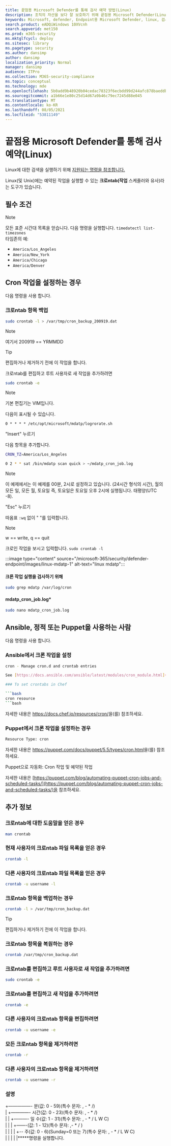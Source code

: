```yaml
---
title: 끝점용 Microsoft Defender를 통해 검사 예약 방법(Linux)
description: 조직의 자산을 보다 잘 보호하기 위해 끝점용 Microsoft Defender(Linux)에 대한 자동 검사 시간을 예약하는 방법을 학습합니다.
keywords: Microsoft, defender, Endpoint용 Microsoft Defender, linux, 검사, 바이러스 백신, 끝점용 Microsoft Defender(linux)
search.product: eADQiWindows 10XVcnh
search.appverid: met150
ms.prod: m365-security
ms.mktglfcycl: deploy
ms.sitesec: library
ms.pagetype: security
ms.author: dansimp
author: dansimp
localization_priority: Normal
manager: dansimp
audience: ITPro
ms.collection: M365-security-compliance
ms.topic: conceptual
ms.technology: mde
ms.openlocfilehash: 5b0add9b48920b04cedac78323f6ecbdd99d244afc878baeddb00944d032fa1e
ms.sourcegitcommit: a1b66e1e80c25d14d67a9b46c79ec7245d88e045
ms.translationtype: MT
ms.contentlocale: ko-KR
ms.lasthandoff: 08/05/2021
ms.locfileid: "53811149"
---
```

# <a name="schedule-scans-with-microsoft-defender-for-endpoint-linux"></a>끝점용 Microsoft Defender를 통해 검사 예약(Linux)

Linux에 대한 검색을 실행하기 위해 [지원되는 명령을 참조합니다.](/microsoft-365/security/defender-endpoint/linux-resources#supported-commands)

Linux(및 Unix)에는 예약된 작업을 실행할 수 있는 **크로ntab(작업** 스케줄러와 유사)라는 도구가 있습니다.

## <a name="pre-requisite"></a>필수 조건

> [!NOTE]
> 모든 표준 시간대 목록을 얻습니다. 다음 명령을 실행합니다. `timedatectl list-timezones`<br>
> 타임존의 예:
>
> - `America/Los_Angeles`
> - `America/New_York`
> - `America/Chicago`
> - `America/Denver`

## <a name="to-set-the-cron-job"></a>Cron 작업을 설정하는 경우

다음 명령을 사용 합니다.

### <a name="backup-crontab-entries"></a>크로ntab 항목 백업

```bash
sudo crontab -l > /var/tmp/cron_backup_200919.dat
```

> [!NOTE]
> 여기서 200919 == YRMMDD

> [!TIP]
> 편집하거나 제거하기 전에 이 작업을 합니다.

크로ntab를 편집하고 루트 사용자로 새 작업을 추가하려면

```bash
sudo crontab -e
```

> [!NOTE]
> 기본 편집기는 VIM입니다.

다음이 표시될 수 있습니다.

```outbou
0 * * * * /etc/opt/microsoft/mdatp/logrorate.sh
```

"Insert" 누르기

다음 항목을 추가합니다.

```bash
CRON_TZ=America/Los_Angeles

0 2 * * sat /bin/mdatp scan quick > ~/mdatp_cron_job.log
```

> [!NOTE]
> 이 예제에서는 이 예제를 00분, 2시로 설정하고 있습니다. (24시간 형식의 시간), 월의 모든 일, 모든 월, 토요일 즉, 토요일은 토요일 오후 2시에 실행됩니다. 태평양(UTC -8).

"Esc" 누르기

따옴표 `:wq` 없이 " "를 입력합니다.

> [!NOTE]
> w == write, q == quit

크로인 작업을 보시고 입력합니다. `sudo crontab -l`

:::image type="content" source="/microsoft-365/security/defender-endpoint/images/linux-mdatp-1" alt-text="linux mdatp":::

#### <a name="to-inspect-cron-job-runs"></a>크론 작업 실행을 검사하기 위해

```bash
sudo grep mdatp /var/log/cron
```

#### <a name="to-inspect-the-mdatp_cron_joblog"></a>mdatp_cron_job.log*

```bash
sudo nano mdatp_cron_job.log
```

## <a name="for-those-who-use-ansible-chef-or-puppet"></a>Ansible, 정적 또는 Puppet을 사용하는 사람

다음 명령을 사용 합니다.

### <a name="to-set-cron-jobs-in-ansible"></a>Ansible에서 크론 작업을 설정

```bash
cron - Manage cron.d and crontab entries

See [https://docs.ansible.com/ansible/latest/modules/cron_module.html](https://docs.ansible.com/ansible/latest/modules/cron_module.html) for more information.

### To set crontabs in Chef

```bash
cron resource
```bash

```
자세한 내용은 <https://docs.chef.io/resources/cron/>을(를) 참조하세요. 

### <a name="to-set-cron-jobs-in-puppet"></a>Puppet에서 크론 작업을 설정하는 경우

```bash
Resource Type: cron
```

자세한 내용은 <https://puppet.com/docs/puppet/5.5/types/cron.html>을(를) 참조하세요. 

Puppet으로 자동화: Cron 작업 및 예약된 작업

자세한 내용은 [https://puppet.com/blog/automating-puppet-cron-jobs-and-scheduled-tasks/](https://puppet.com/blog/automating-puppet-cron-jobs-and-scheduled-tasks/)을 참조하세요. 

## <a name="additional-information"></a>추가 정보

### <a name="to-get-help-with-crontab"></a>크로ntab에 대한 도움말을 얻은 경우

```bash
man crontab
```

### <a name="to-get-a-list-of-crontab-file-of-the-current-user"></a>현재 사용자의 크로ntab 파일 목록을 얻은 경우

```bash
crontab -l
```

### <a name="to-get-a-list-of-crontab-file-of-another-user"></a>다른 사용자의 크로ntab 파일 목록을 얻은 경우

```bash
crontab -u username -l
```

### <a name="to-backup-crontab-entries"></a>크로ntab 항목을 백업하는 경우

```bash
crontab -l > /var/tmp/cron_backup.dat
```

> [!TIP]
> 편집하거나 제거하기 전에 이 작업을 합니다.

### <a name="to-restore-crontab-entries"></a>크로ntab 항목을 복원하는 경우

```bash
crontab /var/tmp/cron_backup.dat
```

### <a name="to-edit-the-crontab-and-add-a-new-job-as-a-root-user"></a>크로ntab를 편집하고 루트 사용자로 새 작업을 추가하려면

```bash
sudo crontab -e
```

### <a name="to-edit-the-crontab-and-add-a-new-job"></a>크로ntab를 편집하고 새 작업을 추가하려면

```bash
crontab -e
```

### <a name="to-edit-other-users-crontab-entries"></a>다른 사용자의 크로ntab 항목을 편집하려면

```bash
crontab -u username -e
```

### <a name="to-remove-all-crontab-entries"></a>모든 크로ntab 항목을 제거하려면

```bash
crontab -r
```

### <a name="to-remove-other-users-crontab-entries"></a>다른 사용자의 크로ntab 항목을 제거하려면

```bash
crontab -u username -r
```

### <a name="explanation"></a>설명

+—————- 분(값: 0 - 59)(특수 문자: , - * /)  <br>
| +————- 시간(값: 0 - 23)(특수 문자: , - * /) <br>
| | +———- 일 수(값: 1 - 31)(특수 문자: , - * / L W C)  <br>
| | | +——-(값: 1 - 12)(특수 문자: ,- * / )  <br>
| | | | +-- 주(값: 0 - 6)(Sunday=0 또는 7)(특수 문자: , - * / L W C) <br>
| | | | |*****명령을 실행합니다.
